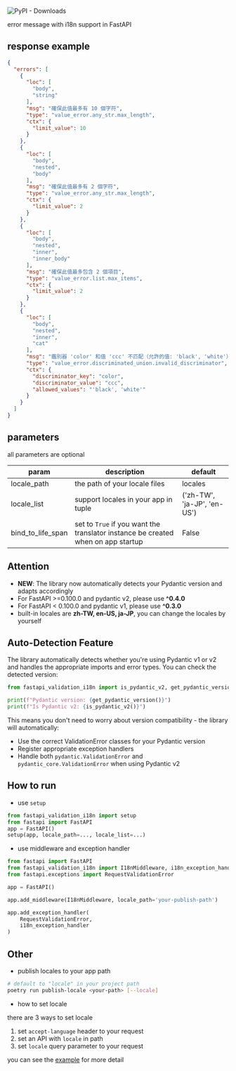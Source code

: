 ![PyPI - Downloads](https://img.shields.io/pypi/dm/fastapi-validation-i18n)

error message with i18n support in FastAPI

## response example
```json
{
  "errors": [
    {
      "loc": [
        "body",
        "string"
      ],
      "msg": "確保此值最多有 10 個字符",
      "type": "value_error.any_str.max_length",
      "ctx": {
        "limit_value": 10
      }
    },
    {
      "loc": [
        "body",
        "nested",
        "body"
      ],
      "msg": "確保此值最多有 2 個字符",
      "type": "value_error.any_str.max_length",
      "ctx": {
        "limit_value": 2
      }
    },
    {
      "loc": [
        "body",
        "nested",
        "inner",
        "inner_body"
      ],
      "msg": "確保此值最多包含 2 個項目",
      "type": "value_error.list.max_items",
      "ctx": {
        "limit_value": 2
      }
    },
    {
      "loc": [
        "body",
        "nested",
        "inner",
        "cat"
      ],
      "msg": "鑑別器 'color' 和值 'ccc' 不匹配（允許的值: 'black', 'white'）",
      "type": "value_error.discriminated_union.invalid_discriminator",
      "ctx": {
        "discriminator_key": "color",
        "discriminator_value": "ccc",
        "allowed_values": "'black', 'white'"
      }
    }
  ]
}
```
## parameters
all parameters are optional

| param             | description                                                                      | default                     |
|-------------------|----------------------------------------------------------------------------------|-----------------------------|
| locale_path       | the path of your locale files                                                    | locales                     |
| locale_list       | support locales in your app in tuple                                             | ('zh-TW', 'ja-JP', 'en-US') |
| bind_to_life_span | set to `True` if you want the translator instance be created when on app startup | False                       |

## Attention
- **NEW**: The library now automatically detects your Pydantic version and adapts accordingly
- For FastAPI >=0.100.0 and pydantic v2, please use **^0.4.0**
- For FastAPI < 0.100.0 and pydantic v1, please use **^0.3.0**
- built-in locales are **zh-TW, en-US, ja-JP**, you can change the locales by yourself

## Auto-Detection Feature
The library automatically detects whether you're using Pydantic v1 or v2 and handles the appropriate imports and error types. You can check the detected version:

```py
from fastapi_validation_i18n import is_pydantic_v2, get_pydantic_version

print(f"Pydantic version: {get_pydantic_version()}")
print(f"Is Pydantic v2: {is_pydantic_v2()}")
```

This means you don't need to worry about version compatibility - the library will automatically:
- Use the correct ValidationError classes for your Pydantic version
- Register appropriate exception handlers
- Handle both `pydantic.ValidationError` and `pydantic_core.ValidationError` when using Pydantic v2

## How to run
- use `setup`
```py
from fastapi_validation_i18n import setup
from fastapi import FastAPI
app = FastAPI()
setup(app, locale_path=..., locale_list=...)

```
- use middleware and exception handler
```py
from fastapi import FastAPI
from fastapi_validation_i18n import I18nMiddleware, i18n_exception_handler
from fastapi.exceptions import RequestValidationError

app = FastAPI()

app.add_middleware(I18nMiddleware, locale_path='your-publish-path')

app.add_exception_handler(
    RequestValidationError,
    i18n_exception_handler
)
```
## Other
- publish locales to your app path
```bash
# default to "locale" in your project path
poetry run publish-locale <your-path> [--locale]
```

- how to set locale

there are 3 ways to set locale
1. set `accept-language` header to your request
2. set an API with `locale` in path
3. set `locale` query parameter to your request

you can see the [example](https://github.com/whchi/fastapi-validation-i18n/tree/main/example) for more detail
